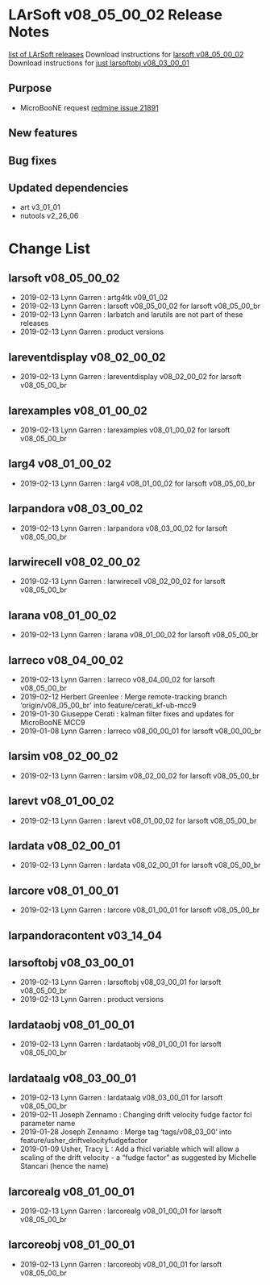 LArSoft v08_05_00_02 Release Notes
=============================================================================

[list of LArSoft releases](LArSoft_release_list)
Download instructions for [larsoft v08_05_00_02](http://scisoft.fnal.gov/scisoft/bundles/larsoft/v08_05_00_02/larsoft-v08_05_00_02.html)
Download instructions for [just larsoftobj v08_03_00_01](http://scisoft.fnal.gov/scisoft/bundles/larsoftobj/v08_03_00_01/larsoftobj-v08_03_00_01.html)

Purpose
--------------------

-   MicroBooNE request [redmine issue 21891](https://cdcvs.fnal.gov/redmine/issues/21891)

New features
------------------------------

Bug fixes
------------------------

Updated dependencies
----------------------------------------------

-   art v3_01_01
-   nutools v2_26_06

Change List
============================

larsoft v08_05_00_02
-------------------------------------------------

-   2019-02-13 Lynn Garren : artg4tk v09_01_02
-   2019-02-13 Lynn Garren : larsoft v08_05_00_02 for larsoft v08_05_00_br
-   2019-02-13 Lynn Garren : larbatch and larutils are not part of these releases
-   2019-02-13 Lynn Garren : product versions

lareventdisplay v08_02_00_02
-----------------------------------------------------------------

-   2019-02-13 Lynn Garren : lareventdisplay v08_02_00_02 for larsoft v08_05_00_br

larexamples v08_01_00_02
---------------------------------------------------------

-   2019-02-13 Lynn Garren : larexamples v08_01_00_02 for larsoft v08_05_00_br

larg4 v08_01_00_02
---------------------------------------------

-   2019-02-13 Lynn Garren : larg4 v08_01_00_02 for larsoft v08_05_00_br

larpandora v08_03_00_02
-------------------------------------------------------

-   2019-02-13 Lynn Garren : larpandora v08_03_00_02 for larsoft v08_05_00_br

larwirecell v08_02_00_02
---------------------------------------------------------

-   2019-02-13 Lynn Garren : larwirecell v08_02_00_02 for larsoft v08_05_00_br

larana v08_01_00_02
-----------------------------------------------

-   2019-02-13 Lynn Garren : larana v08_01_00_02 for larsoft v08_05_00_br

larreco v08_04_00_02
-------------------------------------------------

-   2019-02-13 Lynn Garren : larreco v08_04_00_02 for larsoft v08_05_00_br
-   2019-02-12 Herbert Greenlee : Merge remote-tracking branch ‘origin/v08_05_00_br’ into feature/cerati_kf-ub-mcc9
-   2019-01-30 Giuseppe Cerati : kalman filter fixes and updates for MicroBooNE MCC9
-   2019-01-08 Lynn Garren : larreco v08_00_00_01 for larsoft v08_00_00_br

larsim v08_02_00_02
-----------------------------------------------

-   2019-02-13 Lynn Garren : larsim v08_02_00_02 for larsoft v08_05_00_br

larevt v08_01_00_02
-----------------------------------------------

-   2019-02-13 Lynn Garren : larevt v08_01_00_02 for larsoft v08_05_00_br

lardata v08_02_00_01
-------------------------------------------------

-   2019-02-13 Lynn Garren : lardata v08_02_00_01 for larsoft v08_05_00_br

larcore v08_01_00_01
-------------------------------------------------

-   2019-02-13 Lynn Garren : larcore v08_01_00_01 for larsoft v08_05_00_br

larpandoracontent v03_14_04
--------------------------------------------------------------

larsoftobj v08_03_00_01
-------------------------------------------------------

-   2019-02-13 Lynn Garren : larsoftobj v08_03_00_01 for larsoft v08_05_00_br
-   2019-02-13 Lynn Garren : product versions

lardataobj v08_01_00_01
-------------------------------------------------------

-   2019-02-13 Lynn Garren : lardataobj v08_01_00_01 for larsoft v08_05_00_br

lardataalg v08_03_00_01
-------------------------------------------------------

-   2019-02-13 Lynn Garren : lardataalg v08_03_00_01 for larsoft v08_05_00_br
-   2019-02-11 Joseph Zennamo : Changing drift velocity fudge factor fcl parameter name
-   2019-01-28 Joseph Zennamo : Merge tag ‘tags/v08_03_00’ into feature/usher_driftvelocityfudgefactor
-   2019-01-09 Usher, Tracy L : Add a fhicl variable which will allow a scaling of the drift velocity - a “fudge factor” as suggested by Michelle Stancari (hence the name)

larcorealg v08_01_00_01
-------------------------------------------------------

-   2019-02-13 Lynn Garren : larcorealg v08_01_00_01 for larsoft v08_05_00_br

larcoreobj v08_01_00_01
-------------------------------------------------------

-   2019-02-13 Lynn Garren : larcoreobj v08_01_00_01 for larsoft v08_05_00_br
